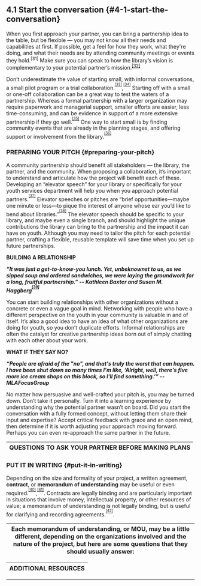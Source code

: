 ## 4.1 Start the conversation {#4-1-start-the-conversation}

When you first approach your partner, you can bring a partnership idea to the table, but be flexible — you may not know all their needs and capabilities at first. If possible, get a feel for how they work, what they&#039;re doing, and what their needs are by attending community meetings or events they hold.<sup>[31]</sup> Make sure you can speak to how the library’s vision is complementary to your potential partner’s mission.<sup><a href="#281255367986520-footnote-31">[32]</a></sup>

Don’t underestimate the value of starting small, with informal conversations, a small pilot program or a trial collaboration.<sup><sup id="281255367986520-footnote-ref-32"><a href="#281255367986520-footnote-32">[33]</a></sup></sup>,<sup><sup id="281255367986520-footnote-ref-33"><a href="#281255367986520-footnote-33">[34]</a></sup></sup> Starting off with a small or one-off collaboration can be a great way to test the waters of a partnership. Whereas a formal partnership with a larger organization may require paperwork and managerial support, smaller efforts are easier, less time-consuming, and can be evidence in support of a more extensive partnership if they go well.<sup><sup id="281255367986520-footnote-ref-34"><a href="#281255367986520-footnote-34">[35]</a></sup></sup> One way to start small is by finding community events that are already in the planning stages, and offering support or involvement from the library.<sup><sup id="281255367986520-footnote-ref-35"><a href="#281255367986520-footnote-35">[36]</a></sup></sup>

### PREPARING YOUR PITCH {#preparing-your-pitch}

A community partnership should benefit all stakeholders — the library, the partner, and the community. When proposing a collaboration, it’s important to understand and articulate how the project will benefit each of these. Developing an “elevator speech” for your library or specifically for your youth services department will help you when you approach potential partners.<sup><sup id="281255367986520-footnote-ref-36"><a href="#281255367986520-footnote-36">[37]</a></sup></sup> Elevator speeches or pitches are “brief opportunities—maybe one minute or less—to pique the interest of anyone whose ear you’d like to bend about libraries.”<sup><sup id="281255367986520-footnote-ref-37"><a href="#281255367986520-footnote-37">[38]</a></sup></sup> The elevator speech should be specific to your library, and maybe even a single branch, and should highlight the unique contributions the library can bring to the partnership and the impact it can have on youth. Although you may need to tailor the pitch for each potential partner, crafting a flexible, reusable template will save time when you set up future partnerships.

**BUILDING A RELATIONSHIP**

**_“It was just a get-to-know-you lunch. Yet, unbeknownst to us, as we sipped soup and ordered sandwiches, we were laying the groundwork for a long, fruitful partnership.” -- Kathleen Baxter and Susan M. Haggberg<sup><sup id="281255367986520-footnote-ref-38"><a href="#281255367986520-footnote-38">[39]</a></sup></sup>_**

You can start building relationships with other organizations without a concrete or even a vague goal in mind. Networking with people who have a different perspective on the youth in your community is valuable in and of itself. It’s also a good idea to have an idea of what other organizations are doing for youth, so you don’t duplicate efforts. Informal relationships are often the catalyst for creative partnership ideas born out of simply chatting with each other about your work.

**WHAT IF THEY SAY NO?**

**_“People are afraid of the &quot;no&quot;, and that&#039;s truly the worst that can happen. I have been shut down so many times I&#039;m like, ‘Alright, well, there&#039;s five more ice cream shops on this block, so I&#039;ll find something.’” -- MLAFocusGroup_**

No matter how persuasive and well-crafted your pitch is, you may be turned down. Don’t take it personally. Turn it into a learning experience by understanding why the potential partner wasn’t on board. Did you start the conversation with a fully formed concept, without letting them share their input and expertise? Accept critical feedback with grace and an open mind, then determine if it is worth adjusting your approach moving forward. Perhaps you can even re-approach the same partner in the future.

| **QUESTIONS TO ASK YOUR PARTNER BEFORE MAKING PLANS** |
| --- |

### PUT IT IN WRITING {#put-it-in-writing}

Depending on the size and formality of your project, a written agreement, **contract**, or **memorandum of understanding** may be useful or even required.<sup><sup id="281255367986520-footnote-ref-39"><a href="#281255367986520-footnote-39">[40]</a></sup></sup>,<sup><sup id="281255367986520-footnote-ref-40"><a href="#281255367986520-footnote-40">[41]</a></sup></sup>. Contracts are legally binding and are particularly important in situations that involve money, intellectual property, or other resources of value; a memorandum of understanding is not legally binding, but is useful for clarifying and recording agreements.<sup><sup id="281255367986520-footnote-ref-41"><a href="#281255367986520-footnote-41">[42]</a></sup></sup>.

| Each memorandum of understanding, or MOU, may be a little different, depending on the organizations involved and the nature of the project, but here are some questions that they should usually answer: |
| --- |

| **ADDITIONAL RESOURCES** |
| --- |
___________________________________________________________________
[^31]: Cassell, Kay Ann, and Kathleen Weibel. “Celebrating Women’s History Month at Your Library.” _American Libraries_, March 2010\.

[^32]: McCarthy, Catherine, and Brad Herring. “Museum &amp; Community Partnerships: Collaboration Guide for Museums Working with Community Youth-Serving Organizations.” NISE Network, 2015\. http://www.nisenet.org/sites/default/files/NISE%20Network%20Collaboration%20Guide%2011-20-2015%20FINAL.pdf.

[^33]: Coalition to Advance Learning in Archives, Libraries and Museums. “Best Practices in Collaboration.” Coalition to Advance Learning in Archives, Libraries and Museums, 2016.

[^34]: Strock, Adrienne L. “Reaching beyond Library Walls: Strengthening Services and Opportunities through Partnerships and Collaborations.” _Young Adult Library Services_, 2014.

[^35]: Twiggs, Korie, Christina Freitag, and Michelle Nichols. _Partner with a Local Museum to Reach More Teens!_ Adobe Connect recording. YeLL! YALSA e-Learning Library. Chicago, IL: YALSA, 2016.

[^36]: Cassell, Kay Ann, and Kathleen Weibel. “Celebrating Women’s History Month at Your Library.” _American Libraries_, March 2010\.

[^37]: Rutherford, Dawn. “Building Strong Community Partnerships: Sno-Isle Libraries and the Teen Project.” _Young Adult Library Services_ 2010, no. Fall (2010): 23–25.

[^38]: American Library Association. “Elevator Speech.” Text. Everyday Advocacy, April 28, 2013.

[^39]: Baxter, Kathleen, and Susan M. Haggberg. “Ladies Who Lunch.” _School Library Journal_ 46, no. 09 (September 2000): 33.

[^40]: McCarthy, Catherine, and Brad Herring. “Museum &amp; Community Partnerships: Collaboration Guide for Museums Working with Community Youth-Serving Organizations.” NISE Network, 2015.

[^41]: Twiggs, Korie, Christina Freitag, and Michelle Nichols. _Partner with a Local Museum to Reach More Teens!_ Adobe Connect recording. YeLL! YALSA e-Learning Library. Chicago, IL: YALSA, 2016.

[^42]: McCarthy, Catherine, and Brad Herring. “Museum &amp; Community Partnerships: Collaboration Guide for Museums Working with Community Youth-Serving Organizations.” NISE Network, 2015.